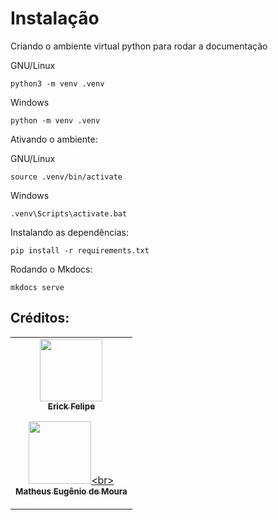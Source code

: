 # Instalação

Criando o ambiente virtual python para rodar a documentação

GNU/Linux

```
python3 -m venv .venv
```

Windows

```
python -m venv .venv
```

Ativando o ambiente:

GNU/Linux

```
source .venv/bin/activate
```

Windows

```
.venv\Scripts\activate.bat
```

Instalando as dependências:

```
pip install -r requirements.txt
```

Rodando o Mkdocs:

```
mkdocs serve
```

## Créditos: 


<table>

<tr><td align="center"><a href="https://github.com/erickfelip"><kbd><img src="https://avatars3.githubusercontent.com/erickfelip?size=400" width="100px;" alt=""/></kbd><br /><sub><b>Erick Felipe</b></sub></a>
  
<a href="https://github.com/M4TY21"><kbd><img src="https://avatars3.githubusercontent.com/M4TY21?size=400" width="100px;" alt=""/></kbd><br\>
</kbd><br /><sub><b>Matheus Eugênio de Moura</b></sub></a>

